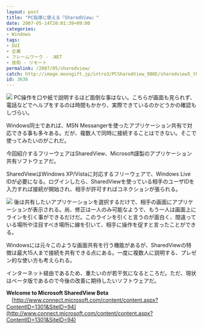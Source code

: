 ```yaml
---
layout: post
title: "PC指導に使える『SharedView』"
date: 2007-05-14T20:01:39+09:00
categories:
- Windows
tags: 
- GUI
- 企業
- フレームワーク - .NET
- 技術 - リモート
permalink: /2007/05/sharedview/
catch: http://image.moongift.jp/intro3/PCSharedView_9B0E/sharedview5_thumb.png
id: 3636
---
```

[![](http://image.moongift.jp/intro3/PCSharedView_9B0E/sharedview4_thumb.png)](http://image.moongift.jp/intro3/PCSharedView_9B0E/sharedview42.png) PC操作を口や紙で説明するほど面倒な事はない。こちらが画面も見られず、電話などでヘルプをするのは時間もかかり、実際できているのかどうかの確認もしづらい。

 

Windows同士であれば、MSN Messangerを使ったアプリケーション共有で対応できる事も多々ある。だが、複数人で同時に接続することはできない。そこで使ってみたいのがこれだ。

 

今回紹介するフリーウェアはSharedView、Microsoft謹製のアプリケーション共有ソフトウェアだ。

 <!--more--> 

SharedViewはWindows XP/Vistaに対応するフリーウェアで、Windows Live IDが必要になる。ログインしたら、SharedViewを使っている相手のユーザIDを入力すれば接続が開始され、相手が許可すればコネクションが張られる。

 

[![](http://image.moongift.jp/intro3/PCSharedView_9B0E/sharedview5_thumb.png)](http://image.moongift.jp/intro3/PCSharedView_9B0E/sharedview52.png) 後は共有したいアプリケーションを選択するだけで、相手の画面にアプリケーションが表示される。尚、修正は一人のみ可能なようで、もう一人は画面上にラインを引く事ができるだけだ。このラインを引くと言うのが面白く、間違っている場所や注目すべき場所に線を引いて、相手に操作を促すと言ったことができる。

 

Windowsには元々このような画面共有を行う機能があるが、SharedViewの特徴は最大15人まで接続を共有できる点にある。一度に複数人に説明する、プレゼン的な使い方も考えられる。

 

インターネット経由であるため、重たいのが若干気になるところだ。ただ、現状はベータ版であるので今後の改善に期待したいソフトウェアだ。

 

**Welcome to Microsoft SharedView Beta**  
　[http://www.connect.microsoft.com/content/content.aspx?ContentID=1301&SiteID=94](http://www.connect.microsoft.com/content/content.aspx?ContentID=1301&SiteID=94)

